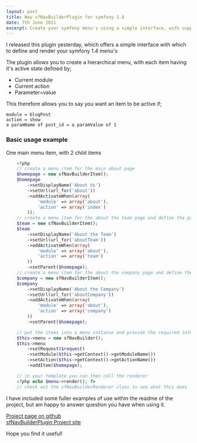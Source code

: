 ```yaml
---
layout: post
title: New sfNavBuilderPlugin for symfony 1.4
date: 7th June 2011
excerpt: Create your symfony menu's using a simple interface, with support for active state definitions
---
```


I released this plugin yesterday, which offers a simple interface with which to define and render your symfony 1.4 menu's  

The plugin allows you to create a hierarchical menu, with each item having it's active state defined by;  

* Current module
* Current action
* Parameter=value

This therefore allows you to say you want an item to be active if;

    module = blogPost
    action = show
    a paramName of post_id = a paramValue of 1

### Basic usage example

One main menu item, with 2 child items  

```php
    <?php
    // create a menu item for the main about page
    $homepage = new sfNavBuilderItem();
    $homepage
        ->setDisplayName('About Us')
        ->setUrl(url_for('about'))
        ->addActivateWhen(array(
            'module' => array('about'),
            'action' => array('index')
        ));
    // create a menu item for the about the team page and define the parent
    $team = new sfNavBuilderItem();
    $team
        ->setDisplayName('About the Team')
        ->setUrl(url_for('aboutTeam'))
        ->addActivateWhen(array(
            'module' => array('about'),
            'action' => array('team')
        ))
        ->setParent($homepage);
    // create a menu item for the about the company page and define the parent
    $company = new sfNavBuilderItem();
    $company
        ->setDisplayName('About the Company')
        ->setUrl(url_for('aboutCompany'))
        ->addActivateWhen(array(
            'module' => array('about'),
            'action' => array('company')
        ))
        ->setParent($homepage);

    // put the items into a menu instance and provide the required info
    $this->menu = new sfNavBuilder();
    $this->menu
        ->setRequest($request)
        ->setModule($this->getContext()->getModuleName())
        ->setAction($this->getContext()->getActionName())
        ->addItem($homepage);

    // in your template you can then call the renderer
    <?php echo $menu->render(); ?>
    // check out the sfNavBuilderRenderer class to see what this does
```


I have included some fuller examples of use within the readme of the project, but am happy to answer question you have when using it.

[Project page on github](https://github.com/catchamonkey/sfNavBuilderPlugin "Project page on github")  
[sfNavBuilderPlugin Project site](http://catchamonkey.github.com/sfNavBuilderPlugin "sfNavBuilderPlugin Project site")

Hope you find it useful!
